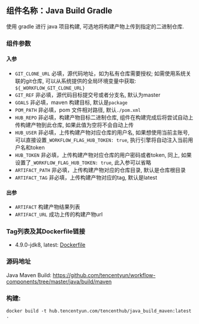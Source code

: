 ## 组件名称：Java Build Gradle

使用 gradle 进行 java 项目构建, 可选地将构建产物上传到指定的二进制仓库.

### 组件参数
#### 入参
- `GIT_CLONE_URL` 必填，源代码地址，如为私有仓库需要授权; 如需使用系统关联的git仓库, 可以从系统提供的全局环境变量中获取: `${_WORKFLOW_GIT_CLONE_URL}`
- `GIT_REF` 非必填，源代码目标提交号或者分支名, 默认为master
- `GOALS` 非必填，maven 构建目标, 默认是`package`
- `POM_PATH` 非必填，pom 文件相对路径, 默认`./pom.xml`
- `HUB_REPO` 非必填，构建产物目标二进制仓库, 组件在构建完成后将尝试自动上传构建产物到此仓库, 如果此值为空将不会自动上传
- `HUB_USER` 非必填，上传构建产物对应仓库的用户名, 如果想使用当前主账号, 可以直接设置`_WORKFLOW_FLAG_HUB_TOKEN: true`, 执行引擎将自动注入当前用户名和token
- `HUB_TOKEN` 非必填，上传构建产物对应仓库的用户密码或者token, 同上, 如果设置了`_WORKFLOW_FLAG_HUB_TOKEN: true`, 此入参可以省略
- `ARTIFACT_PATH` 非必填，上传构建产物对应的仓库目录, 默认是仓库根目录
- `ARTIFACT_TAG` 非必填，上传构建产物对应的tag, 默认是latest

#### 出参

- `ARTIFACT` 构建产物结果列表
- `ARTIFACT_URL` 成功上传的构建产物url

### Tag列表及其Dockerfile链接

* 4.9.0-jdk8, latest: [Dockerfile]()

### 源码地址

Java Maven Build: <https://github.com/tencentyun/workflow-components/tree/master/java/build/maven>

### 构建:

`docker build -t hub.tencentyun.com/tencenthub/java_build_maven:latest .`

